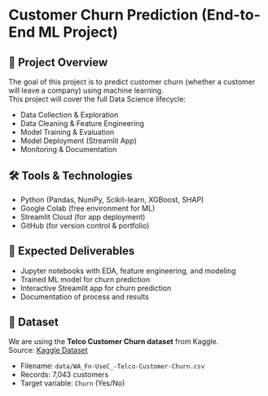 # Customer Churn Prediction (End-to-End ML Project)

## 📌 Project Overview
The goal of this project is to predict customer churn (whether a customer will leave a company) using machine learning.  
This project will cover the full Data Science lifecycle:
- Data Collection & Exploration
- Data Cleaning & Feature Engineering
- Model Training & Evaluation
- Model Deployment (Streamlit App)
- Monitoring & Documentation

## 🛠️ Tools & Technologies
- Python (Pandas, NumPy, Scikit-learn, XGBoost, SHAP)
- Google Colab (free environment for ML)
- Streamlit Cloud (for app deployment)
- GitHub (for version control & portfolio)

## 🎯 Expected Deliverables
- Jupyter notebooks with EDA, feature engineering, and modeling
- Trained ML model for churn prediction
- Interactive Streamlit app for churn prediction
- Documentation of process and results

## 📂 Dataset
We are using the **Telco Customer Churn dataset** from Kaggle.  
Source: [Kaggle Dataset](https://www.kaggle.com/datasets/blastchar/telco-customer-churn)

- Filename: `data/WA_Fn-UseC_-Telco-Customer-Churn.csv`
- Records: 7,043 customers
- Target variable: `Churn` (Yes/No)
